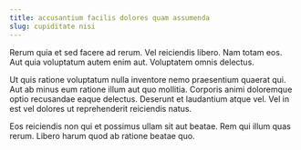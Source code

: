 ```yaml
---
title: accusantium facilis dolores quam assumenda
slug: cupiditate nisi
---
```


Rerum quia et sed facere ad rerum. Vel reiciendis libero. Nam totam eos. Aut quia voluptatum autem enim aut. Voluptatem omnis delectus.

Ut quis ratione voluptatum nulla inventore nemo praesentium quaerat qui. Aut ab minus eum ratione illum aut quo mollitia. Corporis animi doloremque optio recusandae eaque delectus. Deserunt et laudantium atque vel. Vel in est vel dolores ut reprehenderit reiciendis natus.

Eos reiciendis non qui et possimus ullam sit aut beatae. Rem qui illum quas rerum. Libero harum quod ab ratione beatae quo.
